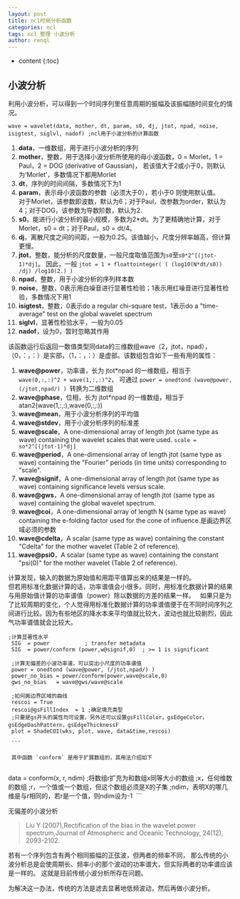 ```yaml
---
layout: post
title: ncl时频分析函数
categories: ncl
tags: ncl 整理 小波分析
author: renql
---
```


* content
{:toc}

## 小波分析
利用小波分析，可以得到一个时间序列里任意周期的振幅及该振幅随时间变化的情况。

```
wave = wavelet(data, mother, dt, param, s0, dj, jtot, npad, noise, isigtest, siglvl, nadof) ;ncl用于小波分析的计算函数
```
1. **data**，一维数组，用于进行小波分析的序列   
2. **mother**，整数，用于选择小波分析所使用的母小波函数，0 = Morlet，1 = Paul，2 = DOG (derivative of Gaussian)，
若该值大于2或小于0，则默认为‘Morlet’，多数情况下都用Morlet   
3. **dt**，序列的时间间隔，多数情况下为1   
4. **param**，表示母小波函数的参数（必须大于0），若小于0 则使用默认值。   
对于Morlet，该参数即波数，默认为6；对于Paul，改参数为order，默认为4；对于DOG，该参数为导数阶数，默认为2.   
5. **s0**，能进行小波分析的最小规模，多数为2*dt。为了更精确地计算，对于Morlet，s0 = dt；对于Paul，s0 = dt/4。  
6. **dj**，离散尺度之间的间距，一般为0.25。该值越小，尺度分辨率越高，但计算更慢。   
7. **jtot**，整数，能分析的尺度数量，一般尺度取值范围为`s0`至`s0*2^[(jtot-1)*dj]`。
因此，一般 `jtot = 1 + floattointeger( ( (log10(N*dt/s0)) /dj) /log10(2.) )`   
8. **npad**，整数，用于小波分析的序列样本数    
9. **noise**，整数，0表示用白噪音进行显著性检验；1表示用红噪音进行显著性检验，多数情况下用1    
10. **isigtest**，整数，0表示do a regular chi-square test，1表示do a "time-average" test on the global wavelet spectrum    
11. **siglvl**，显著性检验水平，一般为0.05    
12. **nadof**，设为0，暂时忽略其作用    




该函数运行后返回一数值类型同data的三维数组wave（2，jtot，npad），（0，：，：）是实部，（1，：，：）是虚部。该数组包含如下一些有用的属性：    
1. **wave@power**，功率谱，长为 jtot*npad 的一维数组，相当于 `wave(0,:,:)^2 + wave(1,:,:)^2`，
可通过 `power = onedtond (wave@power, (/jtot,npad/) ) `转换为二维数组   
2. **wave@phase**，位相，长为 jtot*npad 的一维数组，相当于 atan2(wave(1,:,:),wave(0,:,:))
3. **wave@mean**，用于小波分析序列的平均值
4. **wave@stdev**，用于小波分析序列的标准差
5. **wave@scale**，A one-dimensional array of length jtot (same type as wave) containing the wavelet scales that were used.
`scale = so*2^[(jtot-1)*dj]`   
6. **wave@period**，A one-dimensional array of length jtot (same type as wave) containing the "Fourier" periods (in time units) corresponding to "scale".    
7. **wave@signif**，A one-dimensional array of length jtot (same type as wave) containing significance levels versus scale.    
8. **wave@gws**，A one-dimensional array of length jtot (same type as wave) containing the global wavelet spectrum.     
9. **wave@coi**，A one-dimensional array of length N (same type as wave) containing the e-folding factor used for the cone of influence.是画边界区域必须的参数    
10. **wave@cdelta**，A scalar (same type as wave) containing the constant "Cdelta" for the mother wavelet (Table 2 of reference).     
11. **wave@psi0**，A scalar (same type as wave) containing the constant "psi(0)" for the mother wavelet (Table 2 of reference).

计算发现，输入的数据为原始值和用距平值算出来的结果是一样的。   
但若用标准化数据计算的话，功率谱值会小很多。同时，用标准化数据计算的结果与用原始值计算的功率谱值（power）除以数据的方差的结果一样。   
如果只是为了比较周期的变化，个人觉得用标准化数据计算的功率谱值便于在不同时间序列之间进行比较。因为有些地区的降水本来平均值就比较大，波动也就比较剧烈，因此气功率谱值就会比较大。

 ```    
 ;计算显著性水平
  SIG  = power           ; transfer metadata
  SIG  = power/conform (power,w@signif,0)  ; >= 1 is significant
  
  ;计算无偏差的小波功率谱，可以突出小尺度的功率谱值
  power = onedtond (wave@power, (/jtot,npad/) ) 
  power_no_bias = power/conform(power,wave@scale,0)
  gws_no_bias   = wave@gws/wave@scale
  
  ;如何画边界区域的曲线
  rescoi = True
  rescoi@gsFillIndex  = 1 ;确定填充类型  
  ;只要是gs开头的属性均可设置，另外还可以设置gsFillColor，gsEdgeColor，gsEdgeDashPattern，gsEdgeThicknessF
  plot = ShadeCOI(wks, plot, wave, data&time,rescoi)
  
  ```
  
  其中函数 `conform` 是用于扩展数组的，其用法介绍如下
  
  ``` 
  data  = conform(x, r, ndim) ;将数组r扩充为和数组x同等大小的数组
  ;x，任何维数的数组
  ;r，一个值或一个数组，但这个数组必须是X的子集
  ;ndim，表明X的哪几维是与r相同的，若r是一个值，则ndim设为-1
  ```

无偏差的小波分析    
>  Liu Y (2007),Rectification of the bias in the wavelet power spectrum,Journal of Atmospheric and Oceanic Technology, 24(12), 2093-2102.

若有一个序列包含有两个相同振幅的正弦波，但两者的频率不同，
那么传统的小波分析总是会使周期长、频率小的那个波动的功率谱大，但实际两者的功率谱应该是一样的。
这就是目前传统小波分析所存在问题。

为解决这一办法，传统的方法是滤去显著地低频波动，然后再做小波分析。
